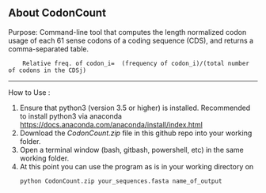## About CodonCount


Purpose: Command-line tool that computes the length normalized codon usage of each 61 sense codons of a coding sequence (CDS), and returns a comma-separated table.
            
	    Relative freq. of codon_i=  (frequency of codon_i)/(total number of codons in the CDSj)
******************************************************************************************************
How to Use :
1. Ensure that python3 (version 3.5 or higher) is installed. 
	Recommended to install python3 via anaconda https://docs.anaconda.com/anaconda/install/index.html 
2. Download the *CodonCount.zip* file in this github repo into your working folder. 
3. Open a terminal window (bash, gitbash, powershell, etc) in the same working folder.
4. At this point you can use the program as is in your working directory on
	```console 
	python CodonCount.zip your_sequences.fasta name_of_output
	```
